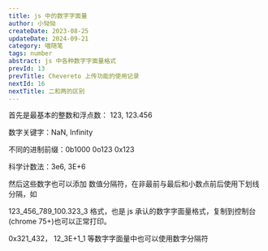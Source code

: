 ```yaml
---
title: js 中的数字字面量
author: 小恸恸
createDate: 2023-08-25
updateDate: 2024-09-21
category: 喵随笔
tags: number
abstract: js 中各种数字字面量格式
prevId: 13
prevTitle: Chevereto 上传功能的使用记录
nextId: 16
nextTitle: 二和两的区别
---
```


首先是最基本的整数和浮点数： 123, 123.456

数字关键字：NaN, Infinity

不同的进制前缀：0b1000 0o123 0x123

科学计数法：3e6, 3E+6

然后这些数字也可以添加 数值分隔符，在非最前与最后和小数点前后使用下划线分隔，如

123_456_789_100.323_3 格式，也是 js 承认的数字字面量格式，复制到控制台(chrome 75+)也可以正常打印。

0x321_432， 12_3E+1_1 等数字字面量中也可以使用数字分隔符
